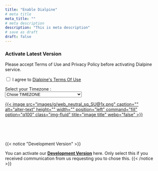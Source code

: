 ```yaml
---
title: "Enable Dialpine"
# meta title
meta_title: ""
# meta description
description: "This is meta description"
# save as draft
draft: false
---
```


 <script>
    function redirectToUrl(isProd) {
      // Get the selected timezone value
    //   var selectedTimezone = document.getElementById('timezone').value;

    // Construct the URL with the timezone as a query parameter

    // alert('"'+document.getElementById('timezone').value+'"')
    // alert('TOS : "'+document.getElementById('tos').checked+'"')
    var ALERT_HDR = 'Headsup \u2022 Please fix these before proceeding\n'
    var errorAlert = ALERT_HDR
    if(document.getElementById('timezone').value === "")
    {
        errorAlert +='\nYou need to select your timezone before moving forward'
    }

    if(document.getElementById('tos').checked === false)
    {
        
        errorAlert +='\nYou need to agree to Dialpine TOS before moving forward'
    }
    if(errorAlert !== ALERT_HDR)
    {
        
        alert(errorAlert)
        return false   
    }
    // alert(errorAlert)


      var url = ''

      if(isProd)
      {
        url = 'https://accounts.google.com/o/oauth2/v2/auth?client_id=791779533011-soqa9gdjtvt7l2kb7vuv1pnfvt8uan9t.apps.googleusercontent.com&access_type=offline&scope=https%3A%2F%2Fwww.googleapis.com%2Fauth%2Fuserinfo.email%20https%3A%2F%2Fwww.googleapis.com%2Fauth%2Fuserinfo.profile%20https%3A%2F%2Fwww.googleapis.com%2Fauth%2Fcontacts%20https%3A%2F%2Fwww.googleapis.com%2Fauth%2Fcalendar&response_type=code&redirect_uri=https%3A%2F%2Fwww.dialpine.com%2Fgredr&state='
        // ?timezone=' + encodeURIComponent(selectedTimezone);
        
      }
      else
      {
        url = 'https://f1vawp0e5b.execute-api.us-west-2.amazonaws.com/develop/lam-bk-googlework-api/init?state='
      }

    var stateToPass = {
    tz : document.getElementById('timezone').value,
    isProd : isProd
    }

    var stateJSONString = JSON.stringify(stateToPass)
    url +=encodeURIComponent(stateJSONString)
      
    // alert()
    

      // Redirect to the constructed URL
      console.log(url)
      window.location.href = url;
    // alert('"'+url+'"')
      
    }
  </script>


### Activate Latest Version

Please accept Terms of Use and Privacy Policy before activating Dialpine service.

<input id="tos" type="checkbox" class="task-list-item"> I agree to [Dialpine's Terms Of Use](/tos "Dialpine's Terms Of Use")


  <label for="timezone">Select your Timezone :</label></br>
  <select id="timezone">
    <option value="">Chose TIMEZONE</option>
    <option value="America/Los_Angeles">Pacific Time (PT) - Los Angeles</option>
    <option value="America/New_York">Eastern Time (ET) - New York</option>
    <option value="America/Chicago">Central Time (CT) - Chicago</option>
    <option value="America/Denver">Mountain Time (MT) - Denver</option>
    <option value="Pacific/Honolulu">Hawaii-Aleutian Time (HST) - Honolulu</option>
    <!-- Add more options for other timezones as needed -->
  </select>

<!-- <a href="https://accounts.google.com/o/oauth2/v2/auth?access_type=offline&scope=https%3A%2F%2Fwww.googleapis.com%2Fauth%2Fuserinfo.email%20https%3A%2F%2Fwww.googleapis.com%2Fauth%2Fuserinfo.profile%20https%3A%2F%2Fwww.googleapis.com%2Fauth%2Fcontacts%20https%3A%2F%2Fwww.googleapis.com%2Fauth%2Fcalendar&response_type=code&client_id=791779533011-soqa9gdjtvt7l2kb7vuv1pnfvt8uan9t.apps.googleusercontent.com&redirect_uri=https%3A%2F%2Fzgbrf7ox4e.execute-api.us-west-2.amazonaws.com%2Fprod%2Flam-bk-googlework-api%2Fgredr">
{{< image src="images/g/web_neutral_sq_SU@1x.png" caption="" alt="alter-text" height="" width="" position="left" command="fill" option="q100" class="img-fluid" title="image title"  webp="false" >}}
</a> -->

<!-- https://accounts.google.com/o/oauth2/v2/auth?client_id=791779533011-soqa9gdjtvt7l2kb7vuv1pnfvt8uan9t.apps.googleusercontent.com&state=DD&access_type=offline&scope=https%3A%2F%2Fwww.googleapis.com%2Fauth%2Fuserinfo.email%20https%3A%2F%2Fwww.googleapis.com%2Fauth%2Fuserinfo.profile%20https%3A%2F%2Fwww.googleapis.com%2Fauth%2Fcontacts%20https%3A%2F%2Fwww.googleapis.com%2Fauth%2Fcalendar&response_type=code&redirect_uri=https%3A%2F%2Fwww.dialpine.com%2Fgredr -->

<a href="#" onclick="redirectToUrl(true)">
{{< image src="images/g/web_neutral_sq_SU@1x.png" caption="" alt="alter-text" height="" width="" position="left" command="fill" option="q100" class="img-fluid" title="image title"  webp="false" >}}
</a>

<!-- {{< button label="Activate Production Mode" link="https://zgbrf7ox4e.execute-api.us-west-2.amazonaws.com/prod/lam-bk-googlework-api/init" style="solid" >}} -->

</br></br></br>
<!-- You can activate our <a href="https://f1vawp0e5b.execute-api.us-west-2.amazonaws.com/develop/lam-bk-googlework-api/init"> **Development Version** here </a>. Only select this if you received communication from us requesting you to chose this. -->

{{< notice "Development Version" >}}

You can activate our <a href="#" onclick="redirectToUrl(false)">**Development Version**</a> here. Only select this if you received communication from us requesting you to chose this.
{{< /notice >}}


<!-- {{< button label="Activate Fresh Mode" link="https://f1vawp0e5b.execute-api.us-west-2.amazonaws.com/develop/lam-bk-googlework-api/init" style="solid" >}} -->




